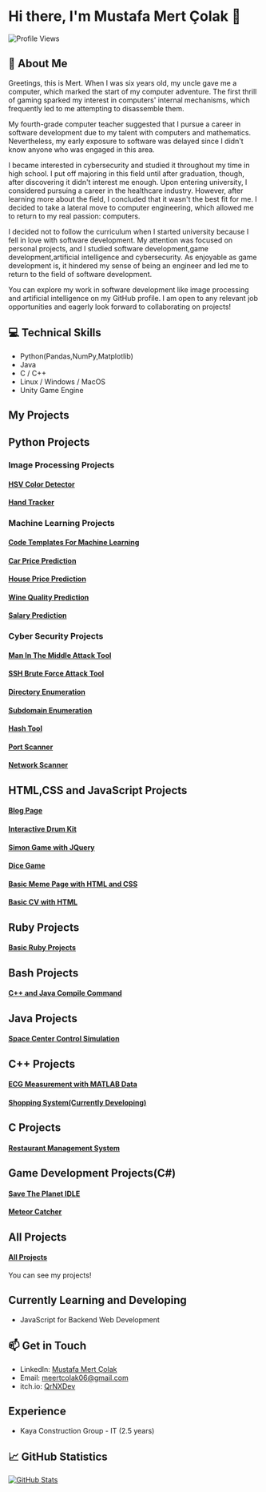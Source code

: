 # Hi there, I'm Mustafa Mert Çolak 👋

![Profile Views](https://komarev.com/ghpvc/?username=MertColakk&color=brightgreen)

## 🧠 About Me
Greetings, this is Mert.
When I was six years old, my uncle gave me a computer, which marked the start of my computer adventure. The first thrill of gaming sparked my interest in computers' internal mechanisms, which frequently led to me attempting to disassemble them.

My fourth-grade computer teacher suggested that I pursue a career in software development due to my talent with computers and mathematics. Nevertheless, my early exposure to software was delayed since I didn't know anyone who was engaged in this area.

I became interested in cybersecurity and studied it throughout my time in high school. I put off majoring in this field until after graduation, though, after discovering it didn't interest me enough. Upon entering university, I considered pursuing a career in the healthcare industry. However, after learning more about the field, I concluded that it wasn't the best fit for me. I decided to take a lateral move to computer engineering, which allowed me to return to my real passion: computers.

I decided not to follow the curriculum when I started university because I fell in love with software development. My attention was focused on personal projects, and I studied software development,game development,artificial intelligence and cybersecurity. As enjoyable as game development is, it hindered my sense of being an engineer and led me to return to the field of software development.

You can explore my work in software development like image processing and artificial intelligence on my GitHub profile. I am open to any relevant job opportunities and eagerly look forward to collaborating on projects!
## 💻 Technical Skills
- Python(Pandas,NumPy,Matplotlib)
- Java
- C / C++
- Linux / Windows / MacOS
- Unity Game Engine

## My Projects

## Python Projects
### Image Processing Projects
#### [HSV Color Detector](https://github.com/MertColakk/HSVColorDetector)
#### [Hand Tracker](https://github.com/MertColakk/HandTracking)

### Machine Learning Projects
#### [Code Templates For Machine Learning](https://github.com/MertColakk/Code_Templates_ML)
#### [Car Price Prediction](https://github.com/MertColakk/Car_Price_Prediction)
#### [House Price Prediction](https://github.com/MertColakk/House_Price_Guesser)
#### [Wine Quality Prediction](https://github.com/MertColakk/Wine_Quality)
#### [Salary Prediction](https://github.com/MertColakk/Salary_Guesser)

### Cyber Security Projects
#### [Man In The Middle Attack Tool](https://github.com/MertColakk/MITM_Tool)
#### [SSH Brute Force Attack Tool](https://github.com/MertColakk/SSH_BruteForce)
#### [Directory Enumeration](https://github.com/MertColakk/Directory_Finder)
#### [Subdomain Enumeration](https://github.com/MertColakk/Subdomain_Finder)
#### [Hash Tool](https://github.com/MertColakk/QrNX_Hash_Tool)
#### [Port Scanner](https://github.com/MertColakk/Port_Scanner)
#### [Network Scanner](https://github.com/MertColakk/Simple_Net_Scanner)

## HTML,CSS and JavaScript Projects
#### [Blog Page](https://github.com/MertColakk/Blog-Page)
#### [Interactive Drum Kit](https://github.com/MertColakk/Drum-Kit-JS)
#### [Simon Game with JQuery](https://github.com/MertColakk/Simon-Game)
#### [Dice Game](https://github.com/MertColakk/Dice-Game)
#### [Basic Meme Page with HTML and CSS](https://github.com/MertColakk/HTML-Meme-Page)
#### [Basic CV with HTML](https://github.com/MertColakk/HTML-CV-Basic)


## Ruby Projects
#### [Basic Ruby Projects](https://github.com/MertColakk/Basic_Ruby_Projects)


## Bash Projects
#### [C++ and Java Compile Command](https://github.com/MertColakk/MyBashScripts)


## Java Projects
#### [Space Center Control Simulation](https://github.com/MertColakk/Space_Mission_Control_Center_Simulation)

## C++ Projects
#### [ECG Measurement with MATLAB Data](https://github.com/MertColakk/ECG-Measurement)
#### [Shopping System(Currently Developing)](https://github.com/MertColakk/ShoppingSystem)


## C Projects
#### [Restaurant Management System](https://github.com/MertColakk/Restaurant_C)


## Game Development Projects(C#)
#### [Save The Planet IDLE](https://github.com/MertColakk/SaveThePlanet-Idle)
#### [Meteor Catcher](https://github.com/MertColakk/CatchTheMeteors)

## All Projects
#### [All Projects](https://github.com/MertColakk?tab=repositories)

You can see my projects!

## Currently Learning and Developing
- JavaScript for Backend Web Development
  

## 📫 Get in Touch

- LinkedIn: [Mustafa Mert Çolak](https://www.linkedin.com/in/mustafa-mert-çolak-aa6a112a6/)
- Email: meertcolak06@gmail.com
- itch.io: [QrNXDev](http://qrnxdev.itch.io)

## Experience

- Kaya Construction Group - IT (2.5 years)

## 📈 GitHub Statistics

[![GitHub Stats](https://github-readme-stats.vercel.app/api?username=MertColakk&show_icons=true&count_private=true&hide=prs,issues&theme=radical)](https://github.com/anuraghazra/github-readme-stats)
